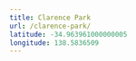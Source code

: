```yaml
---
title: Clarence Park
url: /clarence-park/
latitude: -34.963961000000005
longitude: 138.5836509
---
```

